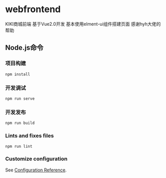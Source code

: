 # webfrontend
KIKI商城前端
基于Vue2.0开发 基本使用elment-ui组件搭建页面
感谢hyh大佬的帮助

## Node.js命令

### 项目构建
```
npm install
```

### 开发调试
```
npm run serve
```

### 开发发布
```
npm run build
```

### Lints and fixes files
```
npm run lint
```

### Customize configuration
See [Configuration Reference](https://cli.vuejs.org/config/).
